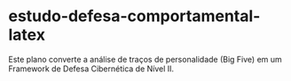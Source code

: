 # estudo-defesa-comportamental-latex
Este plano converte a análise de traços de personalidade (Big Five) em um Framework de Defesa Cibernética de Nível II.
